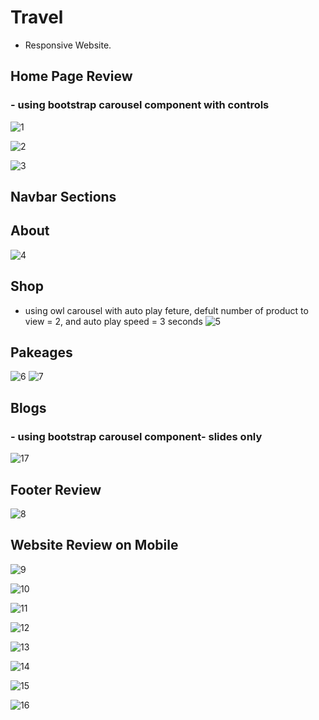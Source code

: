 # Travel
- Responsive Website.

## Home Page Review
  ### - using bootstrap carousel component with controls 
  
  ![1](https://user-images.githubusercontent.com/106487998/188139171-c2816532-0b7a-4485-ab4f-b3de8e0e480a.PNG)

  ![2](https://user-images.githubusercontent.com/106487998/188137865-91f4b3d6-c295-4e4a-aff6-fb87456e4803.PNG)
  
  ![3](https://user-images.githubusercontent.com/106487998/188137871-23844f26-6c5f-4def-ae5a-a985c8cef332.PNG)

## Navbar Sections
  ## About 
  
  ![4](https://user-images.githubusercontent.com/106487998/188143385-521e7d74-da2d-4361-8ff2-f090db5c67a1.PNG)
  
## Shop
- using owl carousel with auto play feture, defult number of product to view = 2, and auto play speed = 3 seconds 
![5](https://user-images.githubusercontent.com/106487998/188137931-c511b218-a12a-4f3c-8da8-11c22899db65.PNG)

## Pakeages 
![6](https://user-images.githubusercontent.com/106487998/188137934-40af3ae1-5720-469b-bd41-a2218831cbe0.PNG)
![7](https://user-images.githubusercontent.com/106487998/188137953-a6d3b037-a007-4967-86cf-22ab941e47f2.PNG)

## Blogs
 ### - using bootstrap carousel component- slides only 
![17](https://user-images.githubusercontent.com/106487998/188146217-deb82d1a-d8ac-407e-a5ab-b424a2da3585.PNG)

## Footer Review 
![8](https://user-images.githubusercontent.com/106487998/188137964-37e7fd9f-04d3-4140-9939-11dc575fc7d5.PNG)


## Website Review on Mobile

![9](https://user-images.githubusercontent.com/106487998/188139365-38dfb765-d1ae-4aa3-a2a7-0520400b76c7.PNG)

![10](https://user-images.githubusercontent.com/106487998/188139369-17fdc7aa-cc93-46c0-b617-0c57adf06c1b.PNG)

![11](https://user-images.githubusercontent.com/106487998/188139373-abf01aff-4503-4c44-a0aa-b77a3983fcc3.PNG)

![12](https://user-images.githubusercontent.com/106487998/188139446-9094f168-2ee3-4cf0-87c6-c509b83c0687.PNG)

![13](https://user-images.githubusercontent.com/106487998/188139463-a1ea0983-b054-4705-88a4-704ecc1f0fff.PNG)

![14](https://user-images.githubusercontent.com/106487998/188139476-e593ef74-b23e-4eac-a841-2903ddf1327e.PNG)

![15](https://user-images.githubusercontent.com/106487998/188139482-35209dd9-565d-4dba-961c-ede25daf0de6.PNG)

![16](https://user-images.githubusercontent.com/106487998/188139485-c65f1d7f-0e88-4b6d-9869-354b450130b2.PNG)
